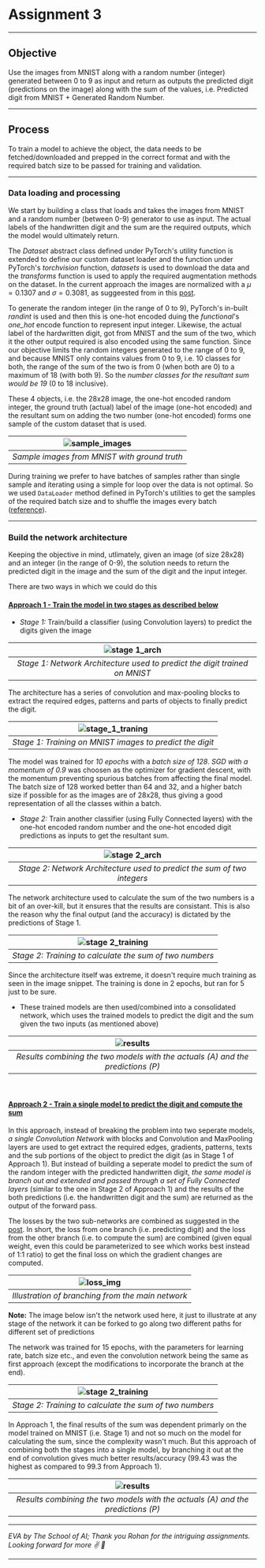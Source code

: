 # Assignment 3
---

## Objective

Use the images from MNIST along with a random number (integer) generated between 0 to 9 as input and return as outputs the predicted digit (predictions on the image) along with the sum of the values, i.e. Predicted digit from MNIST + Generated Random Number.

---

## Process

To train a model to achieve the object, the data needs to be fetched/downloaded and prepped in the correct format and with the required batch size to be passed for training and validation. 

---

### Data loading and processing
We start by building a class that loads and takes the images from MNIST and a random number (between 0-9) generator to use as input. The actual labels of the handwritten digit and the sum are the required outputs, which the model would ultimately return.

The _Dataset_ abstract class defined under PyTorch's utility function is extended to define our custom dataset loader and the function under PyTorch's _torchvision_ function, _datasets_ is used to download the data and the _transforms_ function is used to apply the required augmentation methods on the dataset. In the current approach the images are normalized with a $\mu=0.1307$ and $\sigma=0.3081$, as suggeested from in this [post](https://discuss.pytorch.org/t/normalization-in-the-mnist-example/457).

To generate the random integer (in the range of 0 to 9), PyTorch's in-built _randint_ is used and then this is one-hot encoded duing the _functional_'s _one_hot_ encode function to represent input integer. Likewise, the actual label of the hardwritten digit, got from MNIST and the sum of the two, which it the other output required is also encoded using the same function. Since our objective limits the random integers generated to the range of 0 to 9, and because MNIST only contains values from 0 to 9, i.e. 10 classes for both, the range of the sum of the two is from 0 (when both are 0) to a maximum of 18 (with both 9). So the _number classes for the resultant sum would be 19_ (0 to 18 inclusive).

These 4 objects, i.e. the 28x28 image, the one-hot encoded random integer, the ground truth (actual) label of the image (one-hot encoded) and the resultant sum on adding the two number (one-hot encoded) forms one sample of the custom dataset that is used.

|![sample_images](../../Images/markdown_images/sample_mnist.png)|
|:---:|
|*Sample images from MNIST with ground truth*|

During training we prefer to have batches of samples rather than single sample and iterating using a simple for loop over the data is not optimal. So we used `DataLoader` method defined in PyTorch's utilities to get the samples of the required batch size and to shuffle the images every batch ([reference](https://pytorch.org/tutorials/beginner/data_loading_tutorial.html)).

---

### Build the network architecture
Keeping the objective in mind, utlimately, given an image (of size 28x28) and an integer (in the range of 0-9), the solution needs to return the predicted digit in the image and the sum of the digit and the input integer.

There are two ways in which we could do this

#### <ins>Approach 1 - Train the model in two stages as described below</ins>

- _Stage 1:_ Train/build a classifier (using Convolution layers) to predict the digits given the image

|![stage 1_arch](../../Images/markdown_images/mnist_arch.png)|
|:---:|
|*Stage 1: Network Architecture used to predict the digit trained on MNIST*|


The architecture has a series of convolution and max-pooling blocks to extract the required edges, patterns and parts of objects to finally predict the digit.
    

|![stage_1_traning](../../Images/markdown_images/mnist_training.png)|
|:---:|
|*Stage 1: Training on MNIST images to predict the digit*|


The model was trained for _10 epochs_ with a _batch size of 128_. _SGD with a momentum of 0.9_ was choosen as the optimizer for gradient descent, with the momentum preventing spurious batches from affecting the final model. The batch size of 128 worked better than 64 and 32, and a higher batch size if possible for as the images are of 28x28, thus giving a good representation of all the classes within a batch.

    
- _Stage 2:_ Train another classifier (using Fully Connected layers) with the one-hot encoded random number and the one-hot encoded digit predictions as inputs to get the resultant sum.

|![stage 2_arch](../../Images/markdown_images/sum_arch.png)|
|:---:|
|*Stage 2: Network Architecture used to predict the sum of two integers*|


The network architecture used to calculate the sum of the two numbers is a bit of an over-kill, but it ensures that the results are consistant. This is also the reason why the final output (and the accuracy) is dictated by the predictions of Stage 1.


|![stage 2_training](../../Images/markdown_images/sum_training.png)|
|:---:|
|*Stage 2: Training to calculate the sum of two numbers*|


Since the architecture itself was extreme, it doesn't require much training as seen in the image snippet. The training is done in 2 epochs, but ran for 5 just to be sure.

- These trained models are then used/combined into a consolidated network, which uses the trained models to predict the digit and the sum given the two inputs (as mentioned above)

|![results](../../Images/markdown_images/consolidated_results.png)|
|:---:|
|*Results combining the two models with the actuals (A) and the predictions (P)*|

<br>

#### <ins>Approach 2 - Train a single model to predict the digit and compute the sum</ins>

In this approach, instead of breaking the problem into two seperate models, _a single Convolution Network_ with blocks and Convolution and MaxPooling layers are used to get extract the required edges, gradients, patterns, texts and the sub portions of the object to predict the digit (as in Stage 1 of Approach 1). But instead of building a seperate model to predict the sum of the random integer with the predicted handwritten digit, _the same model is branch out and extended and passed through a set of Fully Connected layers_ (similar to the one in Stage 2 of Approach 1) and the results of the both predictions (i.e. the handwritten digit and the sum) are returned as the output of the forward pass.

The losses by the two sub-networks are combined as suggested in the [post](https://stackoverflow.com/questions/53994625/how-can-i-process-multi-loss-in-pytorch/53995165). In short, the loss from one branch (i.e. predicting digit) and the loss from the other branch (i.e. to compute the sum) are combined (given equal weight, even this could be parameterized to see which works best instead of 1:1 ratio) to get the final loss on which the gradient changes are computed.

|![loss_img](../../Images/markdown_images/loss_branch.png)|
|:---:|
|*Illustration of branching from the main network*|

**Note:** The image below isn't the network used here, it just to illustrate at any stage of the network it can be forked to go along two different paths for different set of predictions

The network was trained for 15 epochs, with the parameters for learning rate, batch size etc., and even the convolution network being the same as first approach (except the modifications to incorporate the branch at the end).

|![stage 2_training](../../Images/markdown_images/merged_training.png)|
|:---:|
|*Stage 2: Training to calculate the sum of two numbers*|

In Approach 1, the final results of the sum was dependent primarly on the model trained on MNIST (i.e. Stage 1) and not so much on the model for calculating the sum, since the complexity wasn't much.
But this approach of combining both the stages into a single model, by branching it out at the end of convolution gives much better results/accuracy (99.43 was the highest as compared to 99.3 from Approach 1).

|![results](../../Images/markdown_images/merged_results.png)|
|:---:|
|*Results combining the two models with the actuals (A) and the predictions (P)*|

---

_EVA by The School of AI; Thank you Rohan for the intriguing assignments. Looking forward for more :v: :metal:_

---